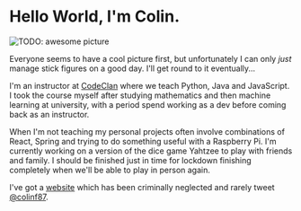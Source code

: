 # Hello World, I'm Colin. 

<img src="https://github.com/cifarquhar" alt="TODO: awesome picture"/>

Everyone seems to have a cool picture first, but unfortunately I can only *just* manage stick figures on a good day. I'll get round to it eventually...

I'm an instructor at [CodeClan](www.codeclan.com) where we teach Python, Java and JavaScript. I took the course myself after studying mathematics and then machine learning at university, with a period spend working as a dev before coming back as an instructor.

When I'm not teaching my personal projects often involve combinations of React, Spring and trying to do something useful with a Raspberry Pi. I'm currently working on a version of the dice game Yahtzee to play with friends and family. I should be finished just in time for lockdown finishing completely when we'll be able to play in person again.

I've got a [website](www.colinfarquhar.dev) which has been criminally neglected and rarely tweet [@colinf87](https://twitter.com/colinf87).

<!--
**cifarquhar/cifarquhar** is a ✨ _special_ ✨ repository because its `README.md` (this file) appears on your GitHub profile.

Here are some ideas to get you started:

- 🔭 I’m currently working on ...
- 🌱 I’m currently learning ...
- 👯 I’m looking to collaborate on ...
- 🤔 I’m looking for help with ...
- 💬 Ask me about ...
- 📫 How to reach me: ...
- 😄 Pronouns: ...
- ⚡ Fun fact: ...
-->
